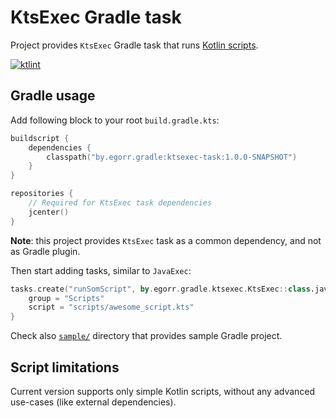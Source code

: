 # KtsExec Gradle task

Project provides `KtsExec` Gradle task that runs [Kotlin scripts](https://github.com/Kotlin/KEEP/blob/scripting/proposals/scripting-support.md).

[![ktlint](https://img.shields.io/badge/code%20style-%E2%9D%A4-FF4081.svg)](https://ktlint.github.io/)

## Gradle usage

Add following block to your root `build.gradle.kts`:
```kotlin
buildscript {
    dependencies {
        classpath("by.egorr.gradle:ktsexec-task:1.0.0-SNAPSHOT")
    }
}

repositories {
    // Required for KtsExec task dependencies
    jcenter()
}
```
**Note**: this project provides `KtsExec` task as a common dependency, 
and not as Gradle plugin.

Then start adding tasks, similar to `JavaExec`:
```kotlin
tasks.create("runSomScript", by.egorr.gradle.ktsexec.KtsExec::class.java) {
    group = "Scripts"
    script = "scripts/awesome_script.kts"
}

```

Check also [`sample/`](sample/) directory that provides sample Gradle project.

## Script limitations

Current version supports only simple Kotlin scripts, 
without any advanced use-cases (like external dependencies).
